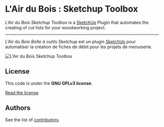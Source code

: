 L'Air du Bois : Sketchup Toolbox
================================

*L'Air du Bois Sketchup Toolbox* is a [SketchUp](http://www.sketchup.com) Plugin that automates the creating of cut lists for your woodworking project.

---

*L'Air du Bois Boîte à outils Sketchup* est un plugin [SketchUp](http://www.sketchup.com) pour automatiser la création de fiches de débit pour les projets de menuiserie.

![L'Air du Bois Sketchup Toolbox](doc/capture.jpg)

License
-------

This code is under the **GNU GPLv3 license**.

[Read the license](LICENSE)

Authors
-------

See the list of [contributors](http://github.com/lairdubois/lairdubois/contributors).